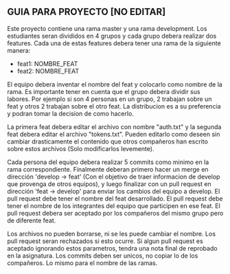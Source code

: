 ## GUIA PARA PROYECTO [NO EDITAR] ##

Este proyecto contiene una rama master y una rama development. Los estudiantes seran divididos en 4 grupos y cada grupo debera realizar
dos features. Cada una de estas features debera tener una rama de la siguiente manera:

- feat1: NOMBRE_FEAT
- feat2: NOMBRE_FEAT

El equipo debera inventar el nombre del feat y colocarlo como nombre de la rama. Es importante tener en cuenta que el grupo debera
dividir sus labores. Por ejemplo si son 4 personas en un grupo, 2 trabajan sobre un feat y otros 2 trabajan sobre el otro feat. La 
distribucion es a su preferencia y podran tomar la decision de como hacerlo.

La primera feat debera editar el archivo con nombre "auth.txt" y la segunda feat debera editar el archivo "tokens.txt". Pueden editarlo
como deseen sin cambiar drasticamente el contenido que otros compañeros han escrito sobre estos archivos (Solo modificarlos levemente).

Cada persona del equipo debera realizar 5 commits como minimo en la rama correspondiente. Finalmente deberan primero hacer un merge en dirección 'develop -> feat'
(Con el objetivo de traer informacion de develop que provenga de otros equipos), y luego finalizar con un pull request en dirección 'feat -> develop'
para enviar los cambios del equipo a develop. El pull request debe tener el nombre del feat desarrollado. El pull request debe tener el nombre de los integrantes
del equipo que participen en ese feat. El pull request debera ser aceptado por los compañeros del mismo grupo pero de diferente feat.

Los archivos no pueden borrarse, ni se les puede cambiar el nombre. Los pull request seran rechazados si esto ocurre. Si algun pull request
es aceptado ignorando estos parametros, tendra una nota final de reprobado en la asignatura. Los commits deben ser unicos, no copiar lo de los compañeros.
Lo mismo para el nombre de las ramas.
